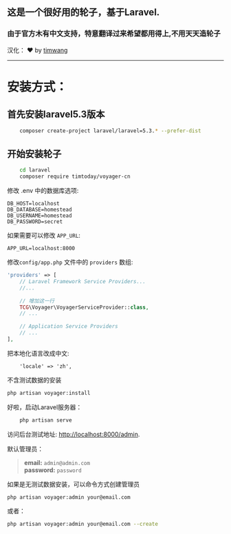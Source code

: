 
## 这是一个很好用的轮子，基于Laravel.
### 由于官方木有中文支持，特意翻译过来希望都用得上,不用天天造轮子
汉化： ❤️ by [timwang](http://dbtoo.com) 


<hr>


# 安装方式：

## 首先安装laravel5.3版本
```bash
    composer create-project laravel/laravel=5.3.* --prefer-dist
```

## 开始安装轮子
```bash
    cd laravel
    composer require timtoday/voyager-cn
```

修改 .env 中的数据库选项:

```
DB_HOST=localhost
DB_DATABASE=homestead
DB_USERNAME=homestead
DB_PASSWORD=secret
```

如果需要可以修改 `APP_URL`:

```
APP_URL=localhost:8000
```

修改`config/app.php` 文件中的 `providers` 数组:

```php
'providers' => [
    // Laravel Framework Service Providers...
    //...
    
    // 增加这一行
    TCG\Voyager\VoyagerServiceProvider::class,
    // ...
    
    // Application Service Providers
    // ...
],
```
把本地化语言改成中文:
```
    'locale' => 'zh',
```

 
不含测试数据的安装

```bash
php artisan voyager:install
```
 
好啦，启动Laravel服务器：
```bash
    php artisan serve
```
访问后台测试地址: [http://localhost:8000/admin](http://localhost:8000/admin).

默认管理员：
>**email:** `admin@admin.com`   
>**password:** `password`

如果是无测试数据安装，可以命令方式创建管理员
```bash
php artisan voyager:admin your@email.com
```

或者：

```bash
php artisan voyager:admin your@email.com --create
```
